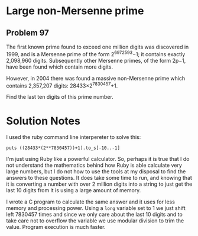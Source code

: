 # Large non-Mersenne prime
## Problem 97
The first known prime found to exceed one million digits was discovered in 
1999, and is a Mersenne prime of the form 2<sup>6972593</sup>−1; it contains exactly 
2,098,960 digits. Subsequently other Mersenne primes, of the form 2p−1, have 
been found which contain more digits.

However, in 2004 there was found a massive non-Mersenne prime which contains 
2,357,207 digits: 28433×2<sup>7830457</sup>+1.

Find the last ten digits of this prime number.

# Solution Notes
I used the ruby command line interpereter to solve this:

`puts ((28433*(2**7830457))+1).to_s[-10..-1]`

I'm just using Ruby like a powerful calculator. So, perhaps it is true that I do 
not understand the mathematics behind how Ruby is able calculate very large numbers, 
but I do not how to use the tools at my disposal to find the answers to these
questions. It does take some time to run, and knowing that it is converting a number 
with over 2 million digits into a string to just get the last 10 digits from it is using 
a large amount of memory.

I wrote a C program to calculate the same answer and it uses for less memory and 
processing power. Using a `long` variable set to 1 we just shift left 7830457 times
and since we only care about the last 10 digits and to take care not to overflow the
variable we use modular division to trim the value. Program execution is much faster.